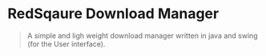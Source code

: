 # RedSqaure Download Manager

>A simple and ligh weight download manager written in java and swing (for the User interface).
